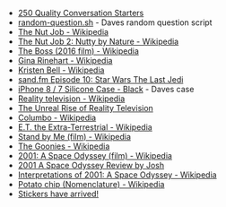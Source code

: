 * [250 Quality Conversation Starters](https://conversationstartersworld.com/250-conversation-starters/)
* [random-question.sh](https://github.com/rdmarsh/sandfm_podcast/blob/master/bin/random-question.sh) - Daves random question script
* [The Nut Job - Wikipedia](https://en.wikipedia.org/wiki/The_Nut_Job)
* [The Nut Job 2: Nutty by Nature - Wikipedia](https://en.wikipedia.org/wiki/The_Nut_Job_2:_Nutty_by_Nature)
* [The Boss (2016 film) - Wikipedia](https://en.wikipedia.org/wiki/The_Boss_(2016_film))
* [Gina Rinehart - Wikipedia](https://en.wikipedia.org/wiki/Gina_Rinehart)
* [Kristen Bell - Wikipedia](https://en.wikipedia.org/wiki/Kristen_Bell)
* [sand.fm Episode 10: Star Wars The Last Jedi](http://sand.fm/10)
* [iPhone 8 / 7 Silicone Case - Black](https://www.apple.com/au/shop/product/MQGK2FE/A/iphone-8-7-silicone-case-black) - Daves case
* [Reality television - Wikipedia](https://en.wikipedia.org/wiki/Reality_television)
* [The Unreal Rise of Reality Television](https://www.huffingtonpost.com/michael-rose/the-unreal-rise-of-realit_b_3976751.html)
* [Columbo - Wikipedia](https://en.wikipedia.org/wiki/Columbo)
* [E.T. the Extra-Terrestrial - Wikipedia](https://en.wikipedia.org/wiki/E.T._the_Extra-Terrestrial)
* [Stand by Me (film) - Wikipedia](https://en.wikipedia.org/wiki/Stand_by_Me_(film))
* [The Goonies - Wikipedia](https://en.wikipedia.org/wiki/The_Goonies)
* [2001: A Space Odyssey (film) - Wikipedia](https://en.wikipedia.org/wiki/2001:_A_Space_Odyssey_(film))
* [2001 A Space Odyssey Review by Josh](https://www.youtube.com/watch?v=dRv12fwbwIQ)
* [Interpretations of 2001: A Space Odyssey - Wikipedia](https://en.wikipedia.org/wiki/Interpretations_of_2001:_A_Space_Odyssey)
* [Potato chip (Nomenclature) - Wikipedia](https://en.wikipedia.org/wiki/Potato_chip#Nomenclature)
* [Stickers have arrived!](https://www.patreon.com/posts/stickers-have-17082741)
